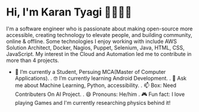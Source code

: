 # Hi, I'm Karan Tyagi 👋🏾‍👨‍💻


I'm a software engineer who is passionate about making open-source more accessible, creating technology to elevate people, and building community, online & offline. Some technologies I enjoy working with include AWS Solution Architect, Docker, Nagios, Puppet, Selenium, Java, HTML, CSS, JavaScript. My interest in the Cloud and Automation led me to contribute in more than 4 projects.


* 📱 I’m currently a Student, Persuing MCA(Master of Computer Applications).
. 🤓 I’m currently learning Android Development.
. 💬 Ask me about Machine Learning, Python, accessibility.
. 📫 Box: Need Contributers On AI Project.
. 😄 Pronouns: He/him
. 🎮 Fun fact: I love playing Games and I'm currently researching physics behind it!
